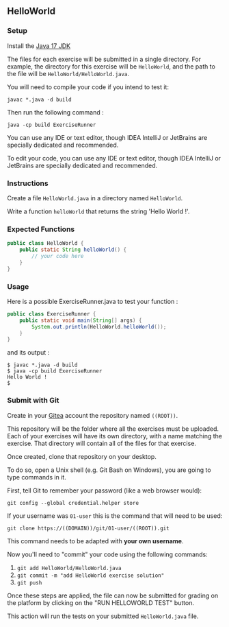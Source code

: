 ## HelloWorld

### Setup

Install the [Java 17 JDK](https://www.oracle.com/java/technologies/javase/jdk17-archive-downloads.html)

The files for each exercise will be submitted in a single directory. For example, the directory for this exercise will be `HelloWorld`, and the path to the file will be `HelloWorld/HelloWorld.java`.

You will need to compile your code if you intend to test it:

```shell
javac *.java -d build
```

Then run the following command :

```shell
java -cp build ExerciseRunner
```

You can use any IDE or text editor, though IDEA IntelliJ or JetBrains are specially dedicated and recommended.

To edit your code, you can use any IDE or text editor, though IDEA IntelliJ or JetBrains are specially dedicated and recommended.

### Instructions

Create a file `HelloWorld.java` in a directory named `HelloWorld`.

Write a function `helloWorld` that returns the string 'Hello World !'.

### Expected Functions

```java
public class HelloWorld {
    public static String helloWorld() {
        // your code here
    }
}
```

### Usage

Here is a possible ExerciseRunner.java to test your function :

```java
public class ExerciseRunner {
    public static void main(String[] args) {
        System.out.println(HelloWorld.helloWorld());
    }
}
```

and its output :

```shell
$ javac *.java -d build
$ java -cp build ExerciseRunner
Hello World !
$
```

### Submit with Git

Create in your [Gitea](<https://((DOMAIN))/git>) account the repository named `((ROOT))`.

This repository will be the folder where all the exercises must be uploaded. Each of your exercises will have its own directory, with a name matching the exercise. That directory will contain all of the files for that exercise.

Once created, clone that repository on your desktop.

To do so, open a Unix shell (e.g. Git Bash on Windows), you are going to type commands in it.

First, tell Git to remember your password (like a web browser would):

```
git config --global credential.helper store
```

If your username was `01-user` this is the command that will need to be used:

```
git clone https://((DOMAIN))/git/01-user/((ROOT)).git
```

This command needs to be adapted with **your own username**.

Now you'll need to "commit" your code using the following commands:

1. `git add HelloWorld/HelloWorld.java`
2. `git commit -m "add HelloWorld exercise solution"`
3. `git push`

Once these steps are applied, the file can now be submitted for grading on the platform by clicking on the "RUN HELLOWORLD TEST" button.

This action will run the tests on your submitted `HelloWorld.java` file.
